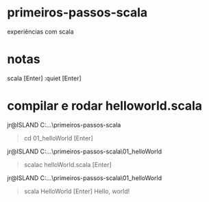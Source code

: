 # primeiros-passos-scala
experiências com scala

# notas
scala [Enter]
:quiet [Enter]

# compilar e rodar helloworld.scala

jr@ISLAND C:\...\primeiros-passos-scala
> cd 01_helloWorld [Enter]

jr@ISLAND C:\...\primeiros-passos-scala\01_helloWorld
> scalac helloWorld.scala [Enter]

jr@ISLAND C:\...\primeiros-passos-scala\01_helloWorld
> scala HelloWorld [Enter]
Hello, world!


